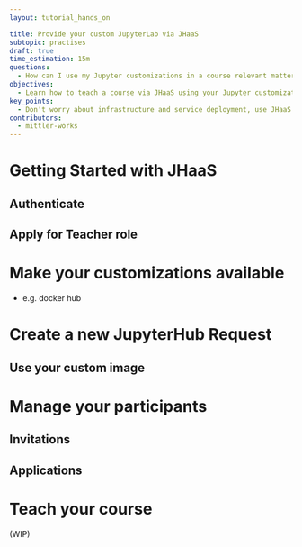 ```yaml
---
layout: tutorial_hands_on

title: Provide your custom JupyterLab via JHaaS
subtopic: practises
draft: true
time_estimation: 15m
questions:
  - How can I use my Jupyter customizations in a course relevant matter?
objectives:
  - Learn how to teach a course via JHaaS using your Jupyter customizations.
key_points:
  - Don't worry about infrastructure and service deployment, use JHaaS.
contributors:
  - mittler-works
---
```


# Getting Started with JHaaS

## Authenticate

## Apply for Teacher role

# Make your customizations available

* e.g. docker hub

# Create a new JupyterHub Request

## Use your custom image

# Manage your participants

## Invitations

## Applications

# Teach your course

(WIP)
